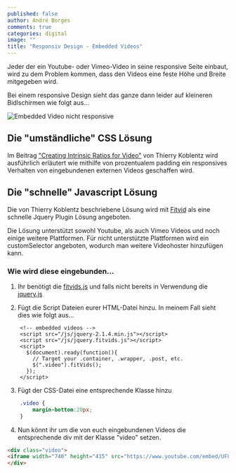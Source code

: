 ```yaml
---
published: false
author: André Borges
comments: true
categories: digital
image: ""
title: "Responsiv Design - Embedded Videos"
---
```



Jeder der ein Youtube- oder Vimeo-Video in seine responsive Seite einbaut, wird zu dem Problem kommen, dass den Videos eine feste Höhe und Breite mitgegeben wird.

Bei einem responsive Design sieht das ganze dann leider auf kleineren Bidlschirmen wie folgt aus...

![Embedded Video nicht responsive]({{site.baseurl}}/images/videononresponsiv.png)

## Die "umständliche" CSS Lösung
Im Beitrag ["Creating Intrinsic Ratios for Video"](http://alistapart.com/article/creating-intrinsic-ratios-for-video) von Thierry Koblentz wird ausführlich erläutert wie mithilfe von prozentualem padding ein responsives Verhalten von eingebundenen externen Videos geschaffen wird.

## Die "schnelle" Javascript Lösung
Die von Thierry Koblentz beschriebene Lösung wird mit [Fitvid](http://fitvidsjs.com/) als eine schnelle Jquery Plugin Lösung angeboten.

Die Lösung unterstützt sowohl Youtube, als auch Vimeo Videos und noch einige weitere Plattformen. Für nicht unterstützte Plattformen wird ein customSelector angeboten, wodurch man weitere Videohoster hinzufügen kann.

### Wie wird diese eingebunden...
1.  Ihr benötigt die [fitvids.js](https://github.com/davatron5000/FitVids.js/blob/master/jquery.fitvids.js) und falls nicht bereits in Verwendung die [jquery.js](https://jquery.com/download/)

2.  Fügt die Script Dateien eurer HTML-Datei hinzu. In meinem Fall sieht dies wie folgt aus...


```
    <!-- embedded videos -->
    <script src="/js/jquery-2.1.4.min.js"></script>
    <script src="/js/jquery.fitvids.js"></script>
    <script>
      $(document).ready(function(){
        // Target your .container, .wrapper, .post, etc.
        $(".video").fitVids();
      });
    </script>
```

3.  Fügt der CSS-Datei eine entsprechende Klasse hinzu

~~~css
    .video {
        margin-bottom:20px;
    }
~~~

4.  Nun könnt ihr um die von euch eingebundenen Videos die entsprechende div mit der Klasse "video" setzen.

~~~html
<div class="video">
<iframe width="740" height="415" src="https://www.youtube.com/embed/UF8uR6Z6KLc" frameborder="0" allowfullscreen></iframe>
</div>
~~~
